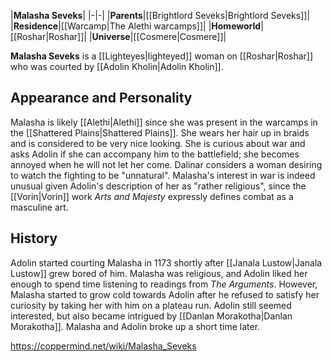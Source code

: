 |**Malasha Seveks**|
|-|-|
|**Parents**|[[Brightlord Seveks\|Brightlord Seveks]]|
|**Residence**|[[Warcamp\|The Alethi warcamps]]|
|**Homeworld**|[[Roshar\|Roshar]]|
|**Universe**|[[Cosmere\|Cosmere]]|

**Malasha Seveks** is a [[Lighteyes\|lighteyed]] woman on [[Roshar\|Roshar]] who was courted by [[Adolin Kholin\|Adolin Kholin]].

## Appearance and Personality
Malasha is likely [[Alethi\|Alethi]] since she was present in the warcamps in the [[Shattered Plains\|Shattered Plains]]. She wears her hair up in braids and is considered to be very nice looking.
She is curious about war and asks Adolin if she can accompany him to the battlefield; she becomes annoyed when he will not let her come. Dalinar considers a woman desiring to watch the fighting to be "unnatural". Malasha's interest in war is indeed unusual given Adolin's description of her as "rather religious", since the [[Vorin\|Vorin]] work *Arts and Majesty* expressly defines combat as a masculine art.

## History
Adolin started courting Malasha in 1173 shortly after [[Janala Lustow\|Janala Lustow]] grew bored of him. Malasha was religious, and Adolin liked her enough to spend time listening to readings from *The Arguments*. However, Malasha started to grow cold towards Adolin after he refused to satisfy her curiosity by taking her with him on a plateau run. Adolin still seemed interested, but also became intrigued by [[Danlan Morakotha\|Danlan Morakotha]]. Malasha and Adolin broke up a short time later.



https://coppermind.net/wiki/Malasha_Seveks